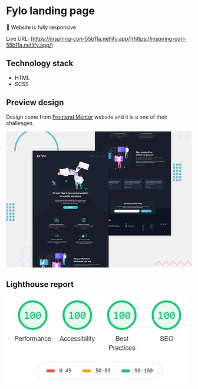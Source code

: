 # Fylo landing page
:iphone: Website is fully responsive

Live URL: [https://inspiring-cori-55b11a.netlify.app/](https://inspiring-cori-55b11a.netlify.app/)

## Technology stack
  - HTML
  - SCSS

## Preview design
Design come from [Frontend Mentor](https://frontendmentor.io) website and it is a one of their challenges.

![Design preview for the Rock, Paper, Scissors coding challenge](./design/desktop-preview.jpg)


## Lighthouse report

![Lighthouse report for my solution](./lighthouse-report/lighthouse.jpg)
